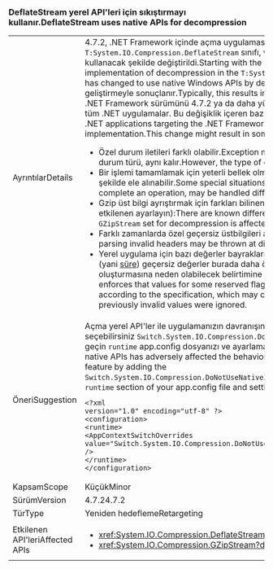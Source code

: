 ### <a name="deflatestream-uses-native-apis-for-decompression"></a><span data-ttu-id="cfa6e-101">DeflateStream yerel API'leri için sıkıştırmayı kullanır.</span><span class="sxs-lookup"><span data-stu-id="cfa6e-101">DeflateStream uses native APIs for decompression</span></span>

|   |   |
|---|---|
|<span data-ttu-id="cfa6e-102">Ayrıntılar</span><span class="sxs-lookup"><span data-stu-id="cfa6e-102">Details</span></span>|<span data-ttu-id="cfa6e-103">4.7.2, .NET Framework içinde açma uygulamasını başlayarak <code>T:System.IO.Compression.DeflateStream</code> sınıfı, varsayılan olarak yerel Windows API'ları kullanacak şekilde değiştirildi.</span><span class="sxs-lookup"><span data-stu-id="cfa6e-103">Starting with the .NET Framework 4.7.2, the implementation of decompression in the <code>T:System.IO.Compression.DeflateStream</code> class has changed to use native Windows APIs by default.</span></span> <span data-ttu-id="cfa6e-104">Genellikle, bu önemli performans geliştirmeyle sonuçlanır.</span><span class="sxs-lookup"><span data-stu-id="cfa6e-104">Typically, this results in a substantial performance improvement.</span></span> <span data-ttu-id="cfa6e-105">.NET Framework sürümünü 4.7.2 ya da daha yüksek kullanım yerel uygulama hedefleyen tüm .NET uygulamalar. Bu değişiklik içeren bazı farklılıklar davranış, neden olabilir:</span><span class="sxs-lookup"><span data-stu-id="cfa6e-105">All .NET applications targeting the .NET Framework version 4.7.2 or higher use the native implementation.This change might result in some differences in behavior, which include:</span></span><ul><li><span data-ttu-id="cfa6e-106">Özel durum iletileri farklı olabilir.</span><span class="sxs-lookup"><span data-stu-id="cfa6e-106">Exception messages may be different.</span></span> <span data-ttu-id="cfa6e-107">Ancak, özel durum türü, aynı kalır.</span><span class="sxs-lookup"><span data-stu-id="cfa6e-107">However, the type of exception thrown remains the same.</span></span></li><li><span data-ttu-id="cfa6e-108">Bir işlemi tamamlamak için yeterli bellek olmaması gibi bazı özel durumlarda farklı şekilde ele alınabilir.</span><span class="sxs-lookup"><span data-stu-id="cfa6e-108">Some special situations, such as not having enough memory to complete an operation, may be handled differently.</span></span></li><li><span data-ttu-id="cfa6e-109">Gzip üst bilgi ayrıştırmak için farkları bilinen vardır (Not: yalnızca <code>GZipStream</code> açma etkilenen ayarlayın):</span><span class="sxs-lookup"><span data-stu-id="cfa6e-109">There are known differences for parsing gzip header (note: only <code>GZipStream</code> set for decompression is affected):</span></span></li><li><span data-ttu-id="cfa6e-110">Farklı zamanlarda özel geçersiz üstbilgileri ayrıştırılırken durumlar.</span><span class="sxs-lookup"><span data-stu-id="cfa6e-110">Exceptions when parsing invalid headers may be thrown at different times.</span></span></li><li><span data-ttu-id="cfa6e-111">Yerel uygulama için bazı değerler bayrakları gzip üst bilgisi içinde ayrılmış uygular (yani [süre](http://www.zlib.org/rfc-gzip.html#header-trailer)) geçersiz değerler burada daha önce yoksayıldı bir özel durum oluşturmasına neden olabilecek belirtimine göre ayarlanır.</span><span class="sxs-lookup"><span data-stu-id="cfa6e-111">The native implementation enforces that values for some reserved flags inside the gzip header (i.e. [FLG](http://www.zlib.org/rfc-gzip.html#header-trailer)) are set according to the specification, which may cause it to throw an exception where previously invalid values were ignored.</span></span></li></ul>|
|<span data-ttu-id="cfa6e-112">Öneri</span><span class="sxs-lookup"><span data-stu-id="cfa6e-112">Suggestion</span></span>|<span data-ttu-id="cfa6e-113">Açma yerel API'ler ile uygulamanızın davranışını olumsuz etkilediği, bu özelliği ekleyerek seçebilirsiniz <code>Switch.System.IO.Compression.DoNotUseNativeZipLibraryForDecompression</code> geçin <code>runtime</code> app.config dosyanızı ve ayarlamak bölümünü <code>true</code>:</span><span class="sxs-lookup"><span data-stu-id="cfa6e-113">If decompression with native APIs has adversely affected the behavior of your app, you can opt out of this feature by adding the <code>Switch.System.IO.Compression.DoNotUseNativeZipLibraryForDecompression</code> switch to the <code>runtime</code> section of your app.config file and setting it to <code>true</code>:</span></span><pre><code class="lang-xml">&lt;?xml version=&quot;1.0&quot; encoding=&quot;utf-8&quot; ?&gt;&#13;&#10;&lt;configuration&gt;&#13;&#10;&lt;runtime&gt;&#13;&#10;&lt;AppContextSwitchOverrides&#13;&#10;value=&quot;Switch.System.IO.Compression.DoNotUseNativeZipLibraryForDecompression=true&quot; /&gt;&#13;&#10;&lt;/runtime&gt;&#13;&#10;&lt;/configuration&gt;&#13;&#10;</code></pre>|
|<span data-ttu-id="cfa6e-114">Kapsam</span><span class="sxs-lookup"><span data-stu-id="cfa6e-114">Scope</span></span>|<span data-ttu-id="cfa6e-115">Küçük</span><span class="sxs-lookup"><span data-stu-id="cfa6e-115">Minor</span></span>|
|<span data-ttu-id="cfa6e-116">Sürüm</span><span class="sxs-lookup"><span data-stu-id="cfa6e-116">Version</span></span>|<span data-ttu-id="cfa6e-117">4.7.2</span><span class="sxs-lookup"><span data-stu-id="cfa6e-117">4.7.2</span></span>|
|<span data-ttu-id="cfa6e-118">Tür</span><span class="sxs-lookup"><span data-stu-id="cfa6e-118">Type</span></span>|<span data-ttu-id="cfa6e-119">Yeniden hedefleme</span><span class="sxs-lookup"><span data-stu-id="cfa6e-119">Retargeting</span></span>|
|<span data-ttu-id="cfa6e-120">Etkilenen API'leri</span><span class="sxs-lookup"><span data-stu-id="cfa6e-120">Affected APIs</span></span>|<ul><li><xref:System.IO.Compression.DeflateStream?displayProperty=nameWithType></li><li><xref:System.IO.Compression.GZipStream?displayProperty=nameWithType></li></ul>|

